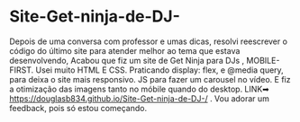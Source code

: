 # Site-Get-ninja-de-DJ-
Depois de uma conversa com professor e umas dicas, resolvi reescrever o código do último site para atender melhor 
ao tema que estava desenvolvendo, Acabou que fiz um site de Get Ninja para DJs , MOBILE-FIRST. Usei muito HTML E CSS.
   Praticando display: flex, e @media query, para deixa o site mais responsivo. JS para fazer um carousel no vídeo.
E fiz a otimização das imagens tanto no móbile quando do desktop.
   LINK➡ https://douglasb834.github.io/Site-Get-ninja-de-DJ-/ . Vou adorar um feedback, pois só estou começando.
